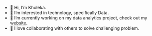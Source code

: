 - 👋 Hi, I’m Kholeka.
- 👀 I’m interested in technology, specifically Data.
-  🌱 I’m currently working on my data analytics project, check out my [website](https://kholeka98.github.io/Kholeka_Sibiya_Portfolio.github.io/).
- 💞️ I  love collaborating with others to solve challenging problem.




<!---
Kholeka98/Kholeka98 is a ✨ special ✨ repository because its `README.md` (this file) appears on your GitHub profile.
You can click the Preview link to take a look at your changes.
--->
